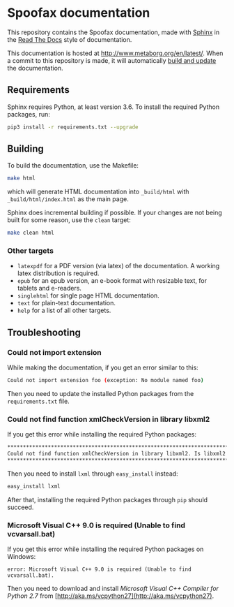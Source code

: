 # Spoofax documentation

This repository contains the Spoofax documentation, made with [Sphinx](http://www.sphinx-doc.org/en/stable/) in the [Read The Docs](https://docs.readthedocs.io/en/latest/index.html) style of documentation.

This documentation is hosted at http://www.metaborg.org/en/latest/.
When a commit to this repository is made, it will automatically [build and update](http://readthedocs.org/projects/spoofax/builds/) the documentation.

## Requirements

Sphinx requires Python, at least version 3.6. To install the required Python packages, run:

```bash
pip3 install -r requirements.txt --upgrade
```

## Building

To build the documentation, use the Makefile:

```bash
make html
```

which will generate HTML documentation into `_build/html` with `_build/html/index.html` as the main page.

Sphinx does incremental building if possible. If your changes are not being built for some reason, use the `clean` target:

```bash
make clean html
```

### Other targets

* `latexpdf` for a PDF version (via latex) of the documentation. A working latex distribution is required.
* `epub` for an epub version, an e-book format with resizable text, for tablets and e-readers.
* `singlehtml` for single page HTML documentation.
* `text` for plain-text documentation.
* `help` for a list of all other targets.

## Troubleshooting

### Could not import extension

While making the documentation, if you get an error similar to this:

```bash
Could not import extension foo (exception: No module named foo)
```

Then you need to update the installed Python packages from the `requirements.txt` file.

### Could not find function xmlCheckVersion in library libxml2

If you get this error while installing the required Python packages:

```bash
*********************************************************************************
Could not find function xmlCheckVersion in library libxml2. Is libxml2 installed?
*********************************************************************************
```

Then you need to install `lxml` through `easy_install` instead:

```bash
easy_install lxml
```

After that, installing the required Python packages through `pip` should succeed.

### Microsoft Visual C++ 9.0 is required (Unable to find vcvarsall.bat)

If you get this error while installing the required Python packages on Windows:

```
error: Microsoft Visual C++ 9.0 is required (Unable to find vcvarsall.bat).
```

Then you need to download and install _Microsoft Visual C++ Compiler
for Python 2.7_ from [http://aka.ms/vcpython27](http://aka.ms/vcpython27).
